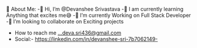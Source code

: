   💫 About Me:
-👋 Hi, I’m @Devanshee Srivastava
-👀 I am currently learning Anything that excites me😅
-🌱 I’m currently Working on Full Stack Developer
-👯 I’m looking to collaborate on Exciting projects
- How to reach me ...deva.sri436@gmail.com
- Social:-
  https://linkedin.com/in/devanshee-sri-7b7062149-

<!---
Devanshee-sri/Devanshee-sri is a ✨ special ✨ repository because its `README.md` (this file) appears on your GitHub profile.
You can click the Preview link to take a look at your changes.
--->
